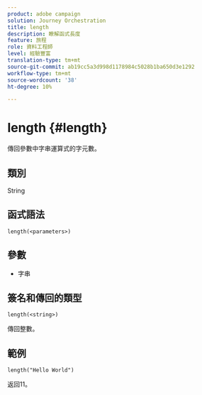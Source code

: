 ```yaml
---
product: adobe campaign
solution: Journey Orchestration
title: length
description: 瞭解函式長度
feature: 旅程
role: 資料工程師
level: 經驗豐富
translation-type: tm+mt
source-git-commit: ab19cc5a3d998d1178984c5028b1ba650d3e1292
workflow-type: tm+mt
source-wordcount: '38'
ht-degree: 10%

---
```



# length {#length}

傳回參數中字串運算式的字元數。

## 類別

String

## 函式語法

`length(<parameters>)`

## 參數

* 字串

## 簽名和傳回的類型

`length(<string>)`

傳回整數。

## 範例

`length("Hello World")`

返回11。
